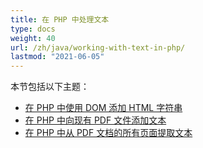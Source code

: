 ```yaml
---
title: 在 PHP 中处理文本
type: docs
weight: 40
url: /zh/java/working-with-text-in-php/
lastmod: "2021-06-05"
---
```


本节包括以下主题：

- [在 PHP 中使用 DOM 添加 HTML 字符串](/pdf/zh/java/add-html-string-using-dom-in-php/)
- [在 PHP 中向现有 PDF 文件添加文本](/pdf/zh/java/add-text-to-an-existing-pdf-file-in-php/)
- [在 PHP 中从 PDF 文档的所有页面提取文本](/pdf/zh/java/extract-text-from-all-the-pages-of-a-pdf-document-in-php/)